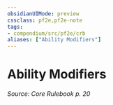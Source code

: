 ```yaml
---
obsidianUIMode: preview
cssclass: pf2e,pf2e-note
tags:
- compendium/src/pf2e/crb
aliases: ["Ability Modifiers"]
---
```

# Ability Modifiers  
*Source: Core Rulebook p. 20*